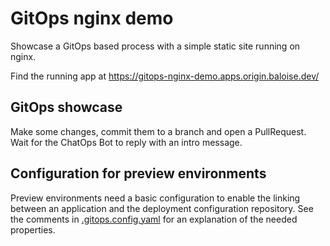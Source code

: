 # GitOps nginx demo

Showcase a GitOps based process with a simple static site running on nginx.

Find the running app at https://gitops-nginx-demo.apps.origin.baloise.dev/

## GitOps showcase

Make some changes, commit them to a branch and open a PullRequest. Wait for the ChatOps Bot to reply with an intro message.

## Configuration for preview environments

Preview environments need a basic configuration to enable the linking between an application and the deployment configuration repository.
See the comments in [.gitops.config.yaml](./.gitops.config.yaml) for an explanation of the needed properties.
